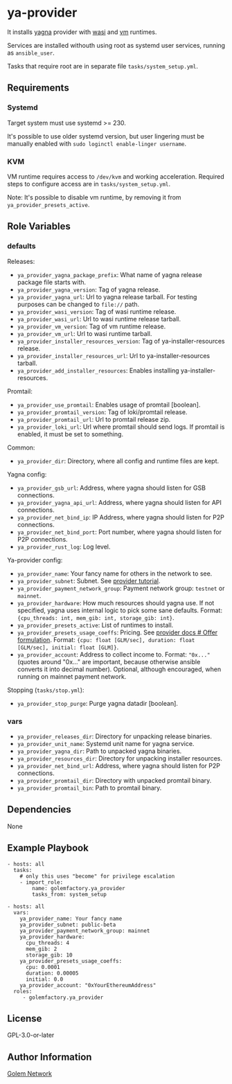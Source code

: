 # ya-provider

It installs [yagna](https://github.com/golemfactory/yagna/) provider with [wasi](https://github.com/golemfactory/ya-runtime-wasi/) and [vm](https://github.com/golemfactory/ya-runtime-vm/) runtimes.

Services are installed withouth using root as systemd user services, running as `ansible_user`.

Tasks that require root are in separate file `tasks/system_setup.yml`.


## Requirements

### Systemd

Target system must use systemd >= 230.

It's possible to use older systemd version, but user lingering must be manually enabled with `sudo loginctl enable-linger username`.


### KVM

VM runtime requires access to `/dev/kvm` and working acceleration. Required steps to configure access are in `tasks/system_setup.yml`.

Note: It's possible to disable vm runtime, by removing it from `ya_provider_presets_active`.


## Role Variables

### defaults

Releases:
- `ya_provider_yagna_package_prefix`: What name of yagna release package file starts with.
- `ya_provider_yagna_version`: Tag of yagna release.
- `ya_provider_yagna_url`: Url to yagna release tarball. For testing purposes can be changed to `file://` path.
- `ya_provider_wasi_version`: Tag of wasi runtime release.
- `ya_provider_wasi_url`: Url to wasi runtime release tarball.
- `ya_provider_vm_version`: Tag of vm runtime release.
- `ya_provider_vm_url`: Url to wasi runtime tarball.
- `ya_provider_installer_resources_version`: Tag of ya-installer-resources release.
- `ya_provider_installer_resources_url`: Url to ya-installer-resources tarball.
- `ya_provider_add_installer_resources`: Enables installing ya-installer-resources.

Promtail:
- `ya_provider_use_promtail`: Enables usage of promtail [boolean].
- `ya_provider_promtail_version`: Tag of loki/promtail release.
- `ya_provider_promtail_url`: Url to promtail release zip.
- `ya_provider_loki_url`: Url where promtail should send logs. If promtail is enabled, it must be set to something.

Common:
- `ya_provider_dir`: Directory, where all config and runtime files are kept.

Yagna config:
- `ya_provider_gsb_url`: Address, where yagna should listen for GSB connections.
- `ya_provider_yagna_api_url`: Address, where yagna should listen for API connections.
- `ya_provider_net_bind_ip`: IP Address, where yagna should listen for P2P connections.
- `ya_provider_net_bind_port`: Port number, where yagna should listen for P2P connections.
- `ya_provider_rust_log`: Log level.

Ya-provider config:
- `ya_provider_name`: Your fancy name for others in the network to see.
- `ya_provider_subnet`: Subnet. See [provider tutorial](https://handbook.golem.network/provider-tutorials/provider-tutorial).
- `ya_provider_payment_network_group`: Payment network group: `testnet` or `mainnet`.
- `ya_provider_hardware`: How much resources should yagna use. If not specified, yagna uses internal logic to pick some sane defaults. Format: `{cpu_threads: int, mem_gib: int, storage_gib: int}`.
- `ya_provider_presets_active`: List of runtimes to install.
- `ya_provider_presets_usage_coeffs`: Pricing. See [provider docs # Offer formulation](https://github.com/golemfactory/yagna/tree/master/agent/provider#offer-formulation). Format: `{cpu: float [GLM/sec], duration: float [GLM/sec], initial: float [GLM]}`.
- `ya_provider_account`: Address to collect income to. Format: `"0x..."` (quotes around "0x..." are important, because otherwise ansible converts it into decimal number). Optional, although encouraged, when running on mainnet payment network.

Stopping (`tasks/stop.yml`):
- `ya_provider_stop_purge`: Purge yagna datadir [boolean].


### vars

- `ya_provider_releases_dir`: Directory for unpacking release binaries.
- `ya_provider_unit_name`: Systemd unit name for yagna service.
- `ya_provider_yagna_dir`: Path to unpacked yagna binaries.
- `ya_provider_resources_dir`: Directory for unpacking installer resources.
- `ya_provider_net_bind_url`: Address, where yagna should listen for P2P connections.
- `ya_provider_promtail_dir`: Directory with unpacked promtail binary.
- `ya_provider_promtail_bin`: Path to promtail binary.


## Dependencies

None


## Example Playbook

    - hosts: all
      tasks:
        # only this uses "become" for privilege escalation
        - import_role:
            name: golemfactory.ya_provider
            tasks_from: system_setup

    - hosts: all
      vars:
        ya_provider_name: Your fancy name
        ya_provider_subnet: public-beta
        ya_provider_payment_network_group: mainnet
        ya_provider_hardware:
          cpu_threads: 4
          mem_gib: 2
          storage_gib: 10
        ya_provider_presets_usage_coeffs:
          cpu: 0.0001
          duration: 0.00005
          initial: 0.0
        ya_provider_account: "0xYourEthereumAddress"
      roles:
         - golemfactory.ya_provider


## License

GPL-3.0-or-later


## Author Information

[Golem Network](https://golem.network/)
